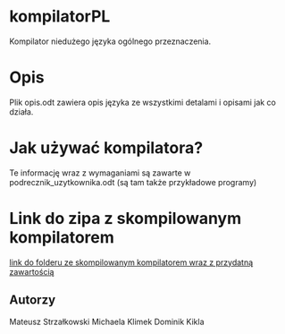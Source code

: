 # kompilatorPL

Kompilator niedużego języka ogólnego przeznaczenia.

# Opis

Plik opis.odt zawiera opis języka ze wszystkimi detalami i opisami jak co działa.

# Jak używać kompilatora?

Te informację wraz z wymaganiami są zawarte w podrecznik_uzytkownika.odt (są tam także przykładowe programy)

# Link do zipa z skompilowanym kompilatorem
[link do folderu ze skompilowanym kompilatorem wraz z przydatną zawartością](kompilator0/wydania/PLPL)

## Autorzy
Mateusz Strzałkowski
Michaela Klimek
Dominik Kikla

